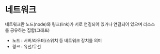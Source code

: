 # 네트워크

네트워크란 노드(node)와 링크(link)가 서로 연결되어 있거나 연결되어 있으며 리소스를 공유하는 집합(그래프)

- 노드 : 서버/라우터/스위치 등 네트워크 장치를 의미
- 링크 : 유선/무선